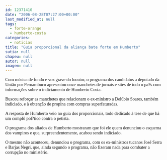 ```yaml
---
id: 12371410
date: "2006-08-28T07:27:00+00:00"
last_modified_at: null
tags:
  - forte-orange
  - humberto-costa
categories:
  - noticias
title: "Guia proporcional da aliança bate forte em Humberto"
sutia: null
chapeu: null
autor: null
imagem: null
---
```

<p><P><FONT face=Verdana>Com música de fundo e voz grave do locutor, o programa dos candidatos a deputado da União por Pernambuco apresentou onze manchetes de jornais e sites de todo o pa?s com informações sobre o indiciamento de Humberto Costa.</FONT></P></p>
<p><P><FONT face=Verdana>Buscou reforçar as manchetes que relacionam o ex-ministro a Delúbio Soares, também indiciado, e à obtenção de propina com compras superfaturadas.</FONT></P></p>
<p><P><FONT face=Verdana>A resposta de Humberto veio&nbsp;no guia dos proporcionais, todo&nbsp;dedicado à tese de que há um complô pol?tico contra o petista.</FONT></P></p>
<p><P><FONT face=Verdana>O programa dos aliados de Humberto mostraram que foi ele quem denunciou o esquema dos vampiros e que, surpreendentemente, acabou sendo indiciado. </FONT></P></p>
<p><P><FONT face=Verdana>O mesmo não aconteceu, denunciou o programa, com os ex-ministros tucanos José Serra e Barjas Negri, que, ainda segundo o programa, não fizeram nada para combater a corrupção no ministério.</FONT></P> </p>
